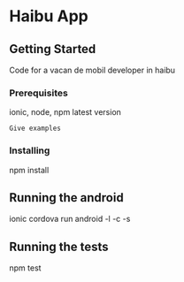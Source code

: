 # Haibu App

## Getting Started

Code for a vacan de mobil developer in haibu

### Prerequisites

ionic, node, npm latest version 
```
Give examples
```

### Installing

npm install

## Running the android

ionic cordova run android -l -c -s

## Running the tests

npm test
